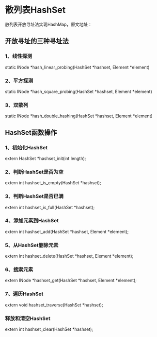 # 散列表HashSet
散列表开放寻址法实现HashMap，原文地址：  

## 开放寻址的三种寻址法
### 1、线性探测
static INode *hash_linear_probing(HashSet *hashset, Element *element)

### 2、平方探测
static INode *hash_square_probing(HashSet *hashset, Element *element)

### 3、双散列
static INode *hash_double_hashing(HashSet *hashset, Element *element)


## HashSet函数操作
### 1、初始化HashSet
extern HashSet *hashset_init(int length);

### 2、判断HashSet是否为空
extern int hashset_is_empty(HashSet *hashset);

### 3、判断HashSet是否已满
extern int hashset_is_full(HashSet *hashset);

### 4、添加元素到HashSet
extern int hashset_add(HashSet *hashset, Element *element);

### 5、从HashSet删除元素
extern int hashset_delete(HashSet *hashset, Element *element);

### 6、搜索元素
extern INode *hashset_get(HashSet *hashset, Element *element);

### 7、遍历HashSet
extern void hashset_traverse(HashSet *hashset);

### 释放和清空HashSet
extern int hashset_clear(HashSet *hashset);
